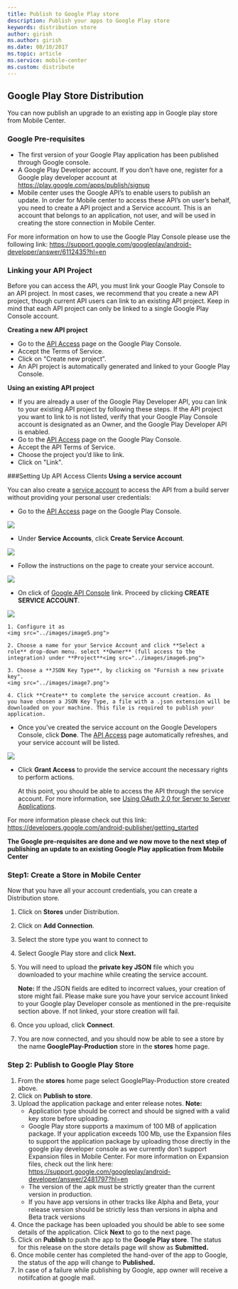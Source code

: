 ```yaml
---
title: Publish to Google Play store
description: Publish your apps to Google Play store
keywords: distribution store
author: girish
ms.author: girish
ms.date: 08/10/2017
ms.topic: article
ms.service: mobile-center
ms.custom: distribute
---
```


## Google Play Store Distribution 

You can now publish an upgrade to an existing app in Google play store from Mobile Center.

### Google Pre-requisites

* The first version of your Google Play application has been published through Google console.
* A Google Play Developer account. If you don’t have one, register for a Google play developer account at
<https://play.google.com/apps/publish/signup>
* Mobile center uses the Google API’s to enable users to publish an update. In order for Mobile center to access these API’s on user’s behalf, you need to create a API project and a Service account. This is an account that belongs to an application, not user, and will be used in creating the store connection in Mobile Center.

For more information on how to use the Google Play Console please use the following link:
<https://support.google.com/googleplay/android-developer/answer/6112435?hl=en>

### Linking your API Project

Before you can access the API, you must link your Google Play Console to an API project. In most cases, we recommend that you create a new API project, though current API users can link to an existing API project. Keep in mind that each API project can only be linked to a single Google Play Console account.

**Creating a new API project**

* Go to the [API Access](https://play.google.com/apps/publish/#ApiAccessPlace) page on the Google Play Console.
* Accept the Terms of Service.
* Click on "Create new project".
* An API project is automatically generated and linked to your Google Play Console.

**Using an existing API project**

* If you are already a user of the Google Play Developer API, you can link to your existing API project by following these steps. If the API project you want to link to is not listed, verify that your Google Play Console account is designated as an Owner, and the Google Play Developer API is enabled.
* Go to the [API Access](https://play.google.com/apps/publish/#ApiAccessPlace) page on the Google Play Console.
* Accept the API Terms of Service.
* Choose the project you’d like to link.
* Click on "Link".


###Setting Up API Access Clients
**Using a service account**

You can also create a [service account](https://developers.google.com/accounts/docs/OAuth2ServiceAccount) to access the API from a build server without providing your personal user credentials:

*   Go to the [API Access](https://play.google.com/apps/publish/#ApiAccessPlace) page on the Google Play Console.
<img src="..//images/image1.png">

*   Under **Service Accounts**, click **Create Service Account**.
<img src=".././images/image2.png">

*   Follow the instructions on the page to create your service account.
<img src="../images/image3.png">

*   On click of [Google API Console](https://play.google.com/apps/publish/#ApiAccessPlace) link. Proceed by clicking **CREATE SERVICE ACCOUNT**.
<img src="../images/image4.png">

    1. Configure it as
    <img src="../images/image5.png">

    2. Choose a name for your Service Account and click **Select a role** drop-down menu. select **Owner** (full access to the integration) under **Project**<img src="../images/image6.png">

    3. Choose a **JSON Key Type**, by clicking on "Furnish a new private key".
    <img src="../images/image7.png">

    4. Click **Create** to complete the service account creation. As you have chosen a JSON Key Type, a file with a .json extension will be downloaded on your machine. This file is required to publish your application.

*   Once you’ve created the service account on the Google Developers Console, click **Done**. The [API Access](https://play.google.com/apps/publish/#ApiAccessPlace) page automatically refreshes, and your service account will be listed.
<img src="../images/image8.png">

*   Click **Grant Access** to provide the service account the necessary rights to perform actions.

    At this point, you should be able to access the API through the service account. For more information, see [Using OAuth 2.0 for Server to Server Applications](https://developers.google.com/accounts/docs/OAuth2ServiceAccount).

For more information please check out this link:
<https://developers.google.com/android-publisher/getting_started>

**The Google pre-requisites are done and we now move to the next step of publishing an update to an existing Google Play application from Mobile Center**

### Step1: Create a Store in Mobile Center

Now that you have all your account credentials, you can create a Distribution store.

1. Click on **Stores** under Distribution. 
2. Click on **Add Connection**.
3. Select the store type you want to connect to
4. Select Google Play store and click **Next.**
5. You will need to upload the **private key JSON** file which you downloaded to your machine while creating the service account.

    **Note:** If the JSON fields are edited to incorrect values, your creation of store might fail. Please make sure you have your service account linked to your Google play Developer console as mentioned in the pre-requisite section above. If not linked, your store creation will fail.

6. Once you upload, click **Connect**.
7. You are now connected, and you should now be able to see a store by the name **GooglePlay-Production** store in the **stores** home page.

### Step 2: Publish to Google Play Store

1. From the **stores** home page select GooglePlay-Production store created above.
2. Click on **Publish to store**.
3. Upload the application package and enter release notes.
 **Note:**
    * Application type should be correct and should be signed with a valid key store before uploading.
    * Google Play store supports a maximum of 100 MB of application package. If your application exceeds 100 Mb, use the Expansion files to support the application package by uploading those directly in the google play developer console as we currently don’t support Expansion files in Mobile Center. For more information on Expansion files, check out the link here:   
    <https://support.google.com/googleplay/android-developer/answer/2481797?hl=en>
    * The version of the .apk must be strictly greater than the current version in production.
    * If you have app versions in other tracks like Alpha and Beta, your release version should be strictly less than versions in alpha and Beta track versions
4. Once the package has been uploaded you should be able to see some details of the application. Click **Next** to go to the next page.
5. Click on **Publish** to push the app to the **Google Play store**. The status for this release on the store details page will show as **Submitted.**
6. Once mobile center has completed the hand-over of the app to Google, the status of the app will change to **Published.**
7. In case of a failure while publishing by Google, app owner will receive a notiifcation at google mail. 






